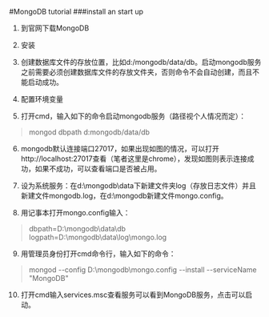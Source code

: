 #MongoDB tutorial
###install an start up

1. 到官网下载MongoDB

2. 安装

3. 创建数据库文件的存放位置，比如d:/mongodb/data/db。启动mongodb服务之前需要必须创建数据库文件的存放文件夹，否则命令不会自动创建，而且不能启动成功。

4. 配置环境变量

5. 打开cmd，输入如下的命令启动mongodb服务（路径视个人情况而定）：  
>mongod dbpath d:mongodb/data/db

6. mongodb默认连接端口27017，如果出现如图的情况，可以打开http://localhost:27017查看（笔者这里是chrome），发现如图则表示连接成功，如果不成功，可以查看端口是否被占用。

7. 设为系统服务：在d:\mongodb\data下新建文件夹log（存放日志文件）并且新建文件mongodb.log，在d:\mongodb新建文件mongo.config。

8. 用记事本打开mongo.config输入：
>dbpath=D:\mongodb\data\db
logpath=D:\mongodb\data\log\mongo.log

9. 用管理员身份打开cmd命令行，输入如下的命令：
>mongod --config D:\mongodb\mongo.config --install --serviceName "MongoDB"

10. 打开cmd输入services.msc查看服务可以看到MongoDB服务，点击可以启动。